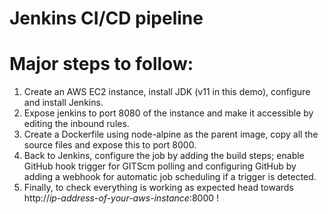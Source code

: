 # Jenkins CI/CD pipeline

# Major steps to follow:  
1. Create an AWS EC2 instance, install JDK (v11 in this demo), configure and install Jenkins.  
2. Expose jenkins to port 8080 of the instance and make it accessible by editing the inbound rules.  
3. Create a Dockerfile using node-alpine as the parent image, copy all the source files and expose this to port 8000.  
4. Back to Jenkins, configure the job by adding the build steps; enable GitHub hook trigger for GITScm polling and configuring GitHub by adding a webhook for automatic job scheduling if a trigger is detected.  
5. Finally, to check everything is working as expected head towards http://*ip-address-of-your-aws-instance*:8000 !

